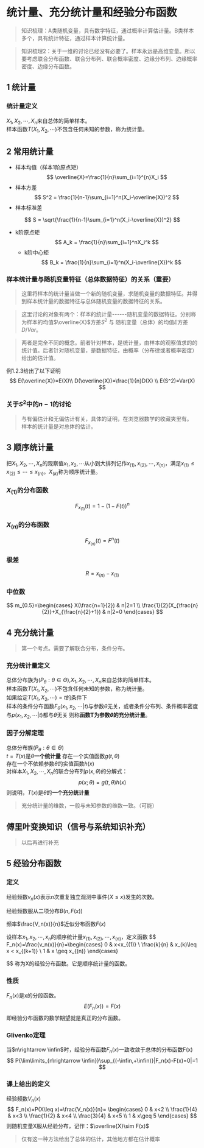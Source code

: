 # 统计量、充分统计量和经验分布函数

> 知识梳理：A类随机变量，具有数字特征，通过概率计算估计量。B类样本多个，具有统计特征，通过样本计算统计量。


> 知识梳理2：关于一维的讨论已经没有必要了。样本永远是高维变量。所以要考虑联合分布函数、联合分布列、联合概率密度、边缘分布列、边缘概率密度、边缘分布函数。

## 1 统计量

### 统计量定义

$X_1,X_2,\dotsm,X_n$来自总体的简单样本。  
样本函数$T(X_1,X_2,\dotsm)$不包含任何未知的参数，称为统计量。  



## 2 常用统计量

* 样本均值（样本1阶原点矩）
$$
\overline{X}=\frac{1}{n}\sum_{i=1}^{n}X_i
$$
* 样本方差
$$
S^2 = \frac{1}{n-1}\sum_{i=1}^n(X_i-\overline{X})^2
$$
* 样本标准差

$$
S = \sqrt{\frac{1}{n-1}\sum_{i=1}^n(X_i-\overline{X})^2}
$$
* k阶原点矩
$$
A_k = \frac{1}{n}\sum_{i=1}^nX_i^k
$$
  * k阶中心矩
$$
B_k = \frac{1}{n}\sum_{i=1}^n(X_i-\overline{X})^k
$$



### 样本统计量与随机变量特征（总体数据特征）的关系（重要）
> 这里将样本的统计量当做一个新的随机变量，求随机变量的数据特征。并得到样本统计量的数据特征与总体随机变量的数据特征的关系。

> 这里讨论的对象有两个：样本的统计量------随机变量的数据特征。分别称为样本的均值$\overline{X}$方差$S^2$   与   随机变量（总体）的均值$E$方差$D/Var$。

> 两者是完全不同的概念。前者针对样本，是统计量，由样本的观察值求的的统计值。后者针对随机变量，是数据特征，由概率（分布律或者概率密度）给出的估计值。


例1.2.3给出了以下证明
$$
E(\overline{X})=E(X)\\
D(\overline{X})=\frac{1}{n}D(X) \\
E(S^2)=Var(X)
$$

### 关于$S^2$中的$n-1$的讨论
> 与有偏估计和无偏估计有关，具体的证明，在浏览器数学的收藏夹里有。
> 样本的统计量是对总体的估计。

## 3 顺序统计量

把$X_1,X_2,\dotsm,X_n$的观察值$x_1,x_2,\dotsm$从小到大排列记作$x_{(1)},x_{(2)},\dotsm,x_{(n)}$，满足$x_{(1)}\leq x_{(2)}\leq \dotsm\leq x_{(n)}$。$X_{(k)}$称为顺序统计量。

### $X_{(1)}$的分布函数
$$
F_{x_{(1)}}(t)=1-(1-F(t))^n
$$
### $X_{(n)}$的分布函数
$$
F_{x_{(n)}}(t)=F^n(t)
$$
### 极差
$$
R=x_{(n)}-x_{(1)}
$$

### 中位数
$$
m_{0.5}=\begin{cases}
  X(\frac{n+1}{2}) & n|2=1 \\
  \frac{1}{2}(X_{\frac{n}{2}}+X_{\frac{n}{2}+1}) & n|2=0 
\end{cases}
$$

## 4 充分统计量

> 第一个考点。需要了解联合分布，条件分布。

### 充分统计量定义

总体分布族为$(P_\theta:\theta\in \Theta)$,$X_1,X_2,\dotsm,X_n$来自总体的简单样本。  
样本函数$T(X_1,X_2,\dotsm)$不包含任何未知的参数，称为统计量。  
如果给定$T(X_1,X_2,\dotsm)=t$的条件下  
样本的条件分布函数$F_\theta(x_1,x_2,\dotsm|t)$与参数$\theta$无关，或者条件分布列、条件概率密度与$p(x_1,x_2,\dotsm|t)$都与$\theta$无关
则称**函数T为参数$\theta$的充分统计量**。

### 因子分解定理

总体分布族$(P_\theta:\theta\in \Theta)$  
$t=T(x)$是$\theta$**一个统计量**
存在一个实值函数$g(t,\theta)$  
存在一个不依赖参数$\theta$的实值函数$h(x)$  
对样本$X_1,X_2,\dotsm,X_n$的联合分布列$p(x,\theta)$的分解式：  
$$
p(x;\theta)=g(t,\theta)h(x)
$$
则说明，$T(x)$是$\theta$的**一个充分统计量**

> 充分统计量的维数，一般与未知参数的维数一致。（可能）



## 傅里叶变换知识（信号与系统知识补充）
> 以后再进行补充

## 5 经验分布函数

### 定义
经验频数$v_n(x)$表示$n$次重复独立观测中事件$\{X\leq x\}$发生的次数。

经验频数服从二项分布$B(n,F(x))$

频率$\frac{V_n(x)}{n}$近似分布函数$F(x)$

设样本$x_1,x_2,\dotsm,x_n$的顺序统计量$x_{(1)},x_{(2)},\dotsm,x_{(n)}$，定义函数
$$
F_n(x)=\frac{v_n(x)}{n}=\begin{cases}
  0 & x<x_{(1)} \\
  \frac{k}{n} & x_(k)\leq x < x_{(k+1)} \\
  1 & x \geq x_{(n)}
\end{cases}

$$
称为X的经验分布函数。它是顺序统计量的函数。

### 性质
$F_n(x)$是x的分段函数。
$$
E(F_n(x))=F(x)
$$
即经验分布函数的数学期望就是真正的分布函数。

### Glivenko定理
当$n\rightarrow \infin$时，经验分布函数$F_n(x)$一致收敛于总体的分布函数F(x)
$$
P{\lim\limits_{n\rightarrow \infin}}\sup_{(-\infin,+\infin)}|F_n(x)-F(x)=0|=1
$$


### 课上给出的定义  
经验频数$V_n(x)$
$$
F_n(x)=P(X\leq x)=\frac{V_n(x)}{n}=
\begin{cases}
    0 & x<2 \\
    \frac{1}{4} & x<3 \\
    \frac{1}{2} & x<4 \\
    \frac{3}{4} & x<5 \\
    1 & x\geq 5
\end{cases}
$$
则随机变量X服从经验分布，记作：$\overline{X}\sim F(x)$

> 仅有这一种方法给出了总体的估计，其他地方都在估计概率
